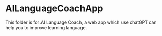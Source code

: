 # AILanguageCoachApp
This folder is for AI Language Coach, a web app which use chatGPT can help you to improve learning language.
